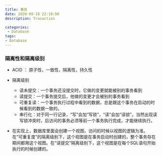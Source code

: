 ```yaml
---
title: 事务
date: 2020-09-18 22:10:50
description: Trasaction

categories:
 - Database
tags: 
- Database
---
```



### 隔离性和隔离级别

- ACID ： 原子性，一致性，隔离性，持久性

- 隔离级别
    - 读未提交：一个事务还没提交时，它做的变更就能被别的事务看到
    - 读提交：一个事务提交后，他做的变更才会被别的事务看到
    - 可重复读：一个事务执行过程中看到的数据，总是跟这个事务在启动的时候看到的数据一致的。
    - 串行化：对于同一行记录，“写”会加“写锁”，“读”会加“读锁”。当然出现读写锁冲突时，后访问的事务必须等前一个事务执行完成，才能继续执行。
- 在实现上，数据库里面会创建一个视图，访问的时候以视图的逻辑为准。在“可重复度”的隔离级别下，这个视图是在事务启动时创建的，整个事务存在期间都用这个视图。在“读提交”隔离级别下，这个视图是在每个SQL语句开始执行的时候创建的。